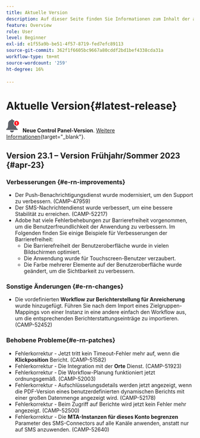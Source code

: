 ```yaml
---
title: Aktuelle Version
description: Auf dieser Seite finden Sie Informationen zum Inhalt der aktuellen Version von Campaign Standard.
feature: Overview
role: User
level: Beginner
exl-id: e1f55a9b-be51-4f57-8719-fed7efc89113
source-git-commit: 362f1f6605bc9667a80cddf2bd1bef4338cda31a
workflow-type: tm+mt
source-wordcount: '259'
ht-degree: 16%

---
```



# Aktuelle Version{#latest-release}

![Control Panel](assets/do-not-localize/cp-icon.png) **Neue Control Panel-Version**. [Weitere Informationen](https://experienceleague.adobe.com/docs/control-panel/using/release-notes.html?lang=de){target="_blank"}.

## Version 23.1 – Version Frühjahr/Sommer 2023 {#apr-23}

### Verbesserungen {#e-rn-improvements}

* Der Push-Benachrichtigungsdienst wurde modernisiert, um den Support zu verbessern. (CAMP-47959)
* Der SMS-Nachrichtendienst wurde verbessert, um eine bessere Stabilität zu erreichen. (CAMP-52217)
* Adobe hat viele Fehlerbehebungen zur Barrierefreiheit vorgenommen, um die Benutzerfreundlichkeit der Anwendung zu verbessern. Im Folgenden finden Sie einige Beispiele für Verbesserungen der Barrierefreiheit:
   * Die Barrierefreiheit der Benutzeroberfläche wurde in vielen Bildschirmen optimiert.
   * Die Anwendung wurde für Touchscreen-Benutzer verzaubert.
   * Die Farbe mehrerer Elemente auf der Benutzeroberfläche wurde geändert, um die Sichtbarkeit zu verbessern.

### Sonstige Änderungen  {#e-rn-changes}

* Die vordefinierten **Workflow zur Berichterstellung für Anreicherung** wurde hinzugefügt. Führen Sie nach dem Import eines Zielgruppen-Mappings von einer Instanz in eine andere einfach den Workflow aus, um die entsprechenden Berichterstattungseinträge zu importieren. (CAMP-52452)

### Behobene Probleme{#e-rn-patches}

* Fehlerkorrektur - Jetzt tritt kein Timeout-Fehler mehr auf, wenn die **Klickposition** Bericht. (CAMP-51582)
* Fehlerkorrektur - Die Integration mit der **Orte** Dienst. (CAMP-51923)
* Fehlerkorrektur - Die Workflow-Planung funktioniert jetzt ordnungsgemäß. (CAMP-52003)
* Fehlerkorrektur - Aufschlüsselungsdetails werden jetzt angezeigt, wenn die PDF-Version eines benutzerdefinierten dynamischen Berichts mit einer großen Datenmenge angezeigt wird. (CAMP-52178)
* Fehlerkorrektur - Beim Zugriff auf Berichte wird jetzt kein Fehler mehr angezeigt. (CAMP-52500)
* Fehlerkorrektur - Die **MTA-Instanzen für dieses Konto begrenzen** Parameter des SMS-Connectors auf alle Kanäle anwenden, anstatt nur auf SMS anzuwenden. (CAMP-52640)
